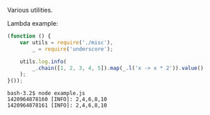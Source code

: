 Various utilities.

Lambda example:

```javascript
(function () {
    var utils = require('./misc'),
        _ = require('underscore');

    utils.log.info(
        _.chain([1, 2, 3, 4, 5]).map(_.l('x -> x * 2')).value()
    );
}());

```

```
bash-3.2$ node example.js
1420964878160 [INFO]: 2,4,6,8,10
1420964878161 [INFO]: 2,4,6,8,10
```


